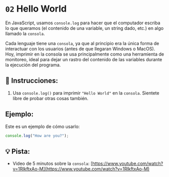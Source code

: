 # `02` Hello World

En JavaScript, usamos `console.log` para hacer que el computador escriba lo que queramos (el contenido de una variable, un string dado, etc.) en algo llamado la `consola`.

Cada lenguaje tiene una `consola`, ya que al principio era la única forma de interactuar con los usuarios (antes de que llegaran Windows o MacOS). Hoy, imprimir en la consola se usa principalmente como una herramienta de monitoreo, ideal para dejar un rastro del contenido de las variables durante la ejecución del programa.

## 📝 Instrucciones:

1. Usa `console.log()` para imprimir `"Hello World"` en la `consola`. Sientete libre de probar otras cosas también.

## Ejemplo:

Este es un ejemplo de cómo usarlo:

```js
console.log("How are you?");
```

## 💡 Pista:

+ Video de 5 minutos sobre la `consola`: [https://www.youtube.com/watch?v=1RlkftxAo-M](https://www.youtube.com/watch?v=1RlkftxAo-M)